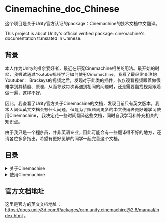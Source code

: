 # Cinemachine_doc_Chinese

这个项目是关于Unity官方认证的package：Cinemachine的技术文档中文翻译。

This project is about Unity's official verified package: cinemachine's documentation translated in Chinese.

## 背景

本人作为Unity的业余爱好者，最近在研究Cinemachine相关的用法。最开始的时候，我尝试通过Youtube视频学习如何使用Cinemachine，我看了最经常关注的Youtuber： Brackeys的视频之后，发现对于此类的插件，仅仅观看视频跟着做很难学到其精髓、原理，从而导致每次再遇到相同的问题时，还是需要翻找视频跟着做一遍，这样不好。

因此，我查看了Unity官方关于Cinemachine的文档，发现目前只有英文版本。我本人阅读英文文档没有什么问题，但是为了照顾到更多的中文使用者更好地学习使用Cinemachine， 我决定花一些时间翻译这些文档，同时自我学习和补充相关的知识点。

由于我只是一个程序员，并非英语专业，因此可能会有一些翻译得不好的地方，还请各位多多指出，希望有更好见解的同学一起完善这个文档。



## 目录

<details>
  <summary> 
    关于Cinemachine
  </summary>

  * [关于Cinemachine](./About_Cinemachine/About_Cinemachine.md#关于cinemachine)
  * [安装Cinemachine](./About_Cinemachine/About_Cinemachine.md#安装cinemachine)
  * [相关要求](./About_Cinemachine/About_Cinemachine.md#相关要求)
  * [通过CinemachineAsset Package升级](./About_Cinemachine/About_Cinemachine.md#通过cinemachineasset-package升级)
</details>

<details>
  <summary> 
    使用Cinemachine
  </summary>

  * [使用Cinemachine](./Using_Cinemachine/Using_Cinemachine.md)
  * [Virtual Camera 虚拟摄像机](.Using_Cinemachine/Using_Cinemachine.md#virtual-cameras-虚拟摄像机)
  
</details>

## 官方文档地址

这里是官方的英文文档地址： https://docs.unity3d.com/Packages/com.unity.cinemachine@2.8/manual/index.html 。

